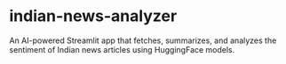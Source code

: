 # indian-news-analyzer
An AI-powered Streamlit app that fetches, summarizes, and analyzes the sentiment of Indian news articles using HuggingFace models.
